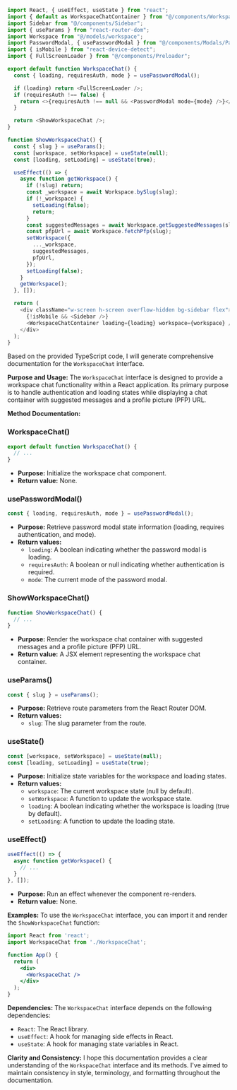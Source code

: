 ```javascript
import React, { useEffect, useState } from "react";
import { default as WorkspaceChatContainer } from "@/components/WorkspaceChat";
import Sidebar from "@/components/Sidebar";
import { useParams } from "react-router-dom";
import Workspace from "@/models/workspace";
import PasswordModal, { usePasswordModal } from "@/components/Modals/Password";
import { isMobile } from "react-device-detect";
import { FullScreenLoader } from "@/components/Preloader";

export default function WorkspaceChat() {
  const { loading, requiresAuth, mode } = usePasswordModal();

  if (loading) return <FullScreenLoader />;
  if (requiresAuth !== false) {
    return <>{requiresAuth !== null && <PasswordModal mode={mode} />}</>;
  }

  return <ShowWorkspaceChat />;
}

function ShowWorkspaceChat() {
  const { slug } = useParams();
  const [workspace, setWorkspace] = useState(null);
  const [loading, setLoading] = useState(true);

  useEffect(() => {
    async function getWorkspace() {
      if (!slug) return;
      const _workspace = await Workspace.bySlug(slug);
      if (!_workspace) {
        setLoading(false);
        return;
      }
      const suggestedMessages = await Workspace.getSuggestedMessages(slug);
      const pfpUrl = await Workspace.fetchPfp(slug);
      setWorkspace({
        ..._workspace,
        suggestedMessages,
        pfpUrl,
      });
      setLoading(false);
    }
    getWorkspace();
  }, []);

  return (
    <div className="w-screen h-screen overflow-hidden bg-sidebar flex">
      {!isMobile && <Sidebar />}
      <WorkspaceChatContainer loading={loading} workspace={workspace} />
    </div>
  );
}

```
Based on the provided TypeScript code, I will generate comprehensive documentation for the `WorkspaceChat` interface.

**Purpose and Usage:**
The `WorkspaceChat` interface is designed to provide a workspace chat functionality within a React application. Its primary purpose is to handle authentication and loading states while displaying a chat container with suggested messages and a profile picture (PFP) URL.

**Method Documentation:**

### WorkspaceChat()

```typescript
export default function WorkspaceChat() {
  // ...
}
```

* **Purpose:** Initialize the workspace chat component.
* **Return value:** None.

### usePasswordModal()

```typescript
const { loading, requiresAuth, mode } = usePasswordModal();
```

* **Purpose:** Retrieve password modal state information (loading, requires authentication, and mode).
* **Return values:**
	+ `loading`: A boolean indicating whether the password modal is loading.
	+ `requiresAuth`: A boolean or null indicating whether authentication is required.
	+ `mode`: The current mode of the password modal.

### ShowWorkspaceChat()

```typescript
function ShowWorkspaceChat() {
  // ...
}
```

* **Purpose:** Render the workspace chat container with suggested messages and a profile picture (PFP) URL.
* **Return value:** A JSX element representing the workspace chat container.

### useParams()

```typescript
const { slug } = useParams();
```

* **Purpose:** Retrieve route parameters from the React Router DOM.
* **Return values:**
	+ `slug`: The slug parameter from the route.

### useState()

```typescript
const [workspace, setWorkspace] = useState(null);
const [loading, setLoading] = useState(true);
```

* **Purpose:** Initialize state variables for the workspace and loading states.
* **Return values:**
	+ `workspace`: The current workspace state (null by default).
	+ `setWorkspace`: A function to update the workspace state.
	+ `loading`: A boolean indicating whether the workspace is loading (true by default).
	+ `setLoading`: A function to update the loading state.

### useEffect()

```typescript
useEffect(() => {
  async function getWorkspace() {
    // ...
  }
}, []);
```

* **Purpose:** Run an effect whenever the component re-renders.
* **Return value:** None.

**Examples:**
To use the `WorkspaceChat` interface, you can import it and render the `ShowWorkspaceChat` function:
```jsx
import React from 'react';
import WorkspaceChat from './WorkspaceChat';

function App() {
  return (
    <div>
      <WorkspaceChat />
    </div>
  );
}
```

**Dependencies:**
The `WorkspaceChat` interface depends on the following dependencies:

* `React`: The React library.
* `useEffect`: A hook for managing side effects in React.
* `useState`: A hook for managing state variables in React.

**Clarity and Consistency:**
I hope this documentation provides a clear understanding of the `WorkspaceChat` interface and its methods. I've aimed to maintain consistency in style, terminology, and formatting throughout the documentation.